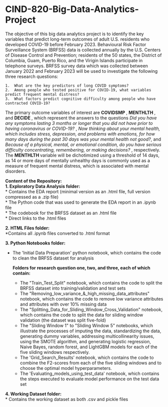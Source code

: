 # CIND-820-Big-Data-Analytics-Project

The objective of this big data analytics project is to identify the key variables that predict long-term outcomes of adult U.S. residents who developed COVID-19 before February 2023. Behavioural Risk Factor Surveillance System (BRFSS) data is collected annually by the U.S. Centers of Disease Control and Prevention; residents of the 50 states, the District of Columbia, Guam, Puerto Rico, and the Virigin Islands participate in telephone surveys. BRFSS survey data which was collected between January 2022 and February 2023 will be used to investigate the following three research questions:  

    1.	What are the key predictors of long COVID symptoms? 
    2.	Among people who tested positive for COVID-19, what variables predict frequent mental distress?  
    3.	What factors predict cognitive difficulty among people who have contracted COVID-19? 

The primary outcome variables of interest are <b> COVIDSMP </b>, <b> MENTHLTH </b>, and <b> DECIDE </b>, which represent the answers to the questions <i>Did you have any symptoms lasting 3 months or longer that you did not have prior to having coronavirus or COVID-19? </i>, <i>Now thinking about your mental health, which includes stress, depression, and problems with emotions, for how many days during the past 30 days was your mental health not good?</i>, and <i> Because of a physical, mental, or emotional condition, do you have serious difficulty concentrating, remembering, or making decisions? </i>, respectively. The <b> MENTHLTH </b> variable will be dichotimized using a threshold of 14 days, as 14 or more days of mentally unhealthy days is commonly used as a measure of frequent mental distress, which is associated with mental disorders. 

<b>Content of the Repository: </b> <br>
<b>1. Exploratory Data Analysis folder:</b> <br>
    * Contains the EDA report (minimal version as an .html file, full version compressed as a .zip file)  <br>
    * The Python code that was used to generate the EDA report in an .ipynb file <br>
    * The codebook for the BRFSS dataset as an .html file <br>
    * Direct links to the .html files 

<b>2. HTML Files folder: </b> <br>
    *Contains all .ipynb files converted to .html format 

<b>3. Python Notebooks folder:</b>
   * The 'Initial Data Preparation' python notebook, which contains the code to clean the BRFSS dataset for analysis <br>
     
     <b>Folders for research question one, two, and three, each of which contain: </b>
        * The "Train_Test_Split" notebook, which contains the code to split the BRFSS dataset into training/validation and test sets 
        * The "Removing_low_variance_&_high_missing_data_attributes" notebook, which contains the code to remove low variance attributes and attributes with over 10% missing data 
        * The "Splitting_Data_for_Sliding_Window_Cross_Validation" notebook, which contains the code to split the data for sliding window validation (the dataset was split five-fold)
        * The "Sliding Window 1" to "Sliding Window 5" notebooks, which illustrate the processes of imputing the data, standardizing the data, generating dummy variables, addressing multicollinearity issues, using the SMOTE algorithm, and
           generating logistic regression, Naive Bayes, random forest, and LightGBM models for each of the five sliding windows respectively. 
        * The 'Grid_Search_Results' notebook, which contains the code to combine the F2-scores from each of the five sliding windows and to choose the optimal model hyperparameters. 
        * The 'Evaluating_models_using_test_data' notebook, which contains the steps executed to evaluate model performance on the test data set <br>
    
<b> 4. Working Dataset folder: </b> <br> 
    * Contains the working dataset as both .csv and pickle files 



